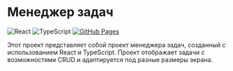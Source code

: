 # Менеджер задач

![React](https://img.shields.io/badge/React-19.1.0-blue.svg)
![TypeScript](https://img.shields.io/badge/TypeScript-5.0.2-blue.svg)
[![GitHub Pages](https://img.shields.io/badge/Live_Demo-GitHub_Pages-green.svg)](https://gaigerov.github.io/tasksmanager)

Этот проект представляет собой проект менеджера задач, созданный с использованием React и TypeScript. Проект отображает задачи с возможностями CRUD и адаптируется под разные размеры экрана.